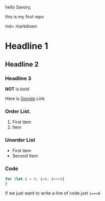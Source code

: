 hello Savory,

this is my first repo

md= markdown

# Headline 1


## Headline 2

### Headline 3


**NOT** is bold

Here is [Google](https://google.com/) Link

### Order List.
1. First item
2. Item


### Unorder List
- First item
- Second Item

### Code
```js
for (let i = 0; i<6; i+++){
}
```

if we just want to write a line of code just `i===0`

